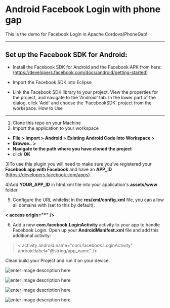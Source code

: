Android Facebook Login with phone gap
=====================

This is the demo for Facebook Login in Apache Cordova/PhoneGap!

----------

Set up the Facebook SDK for Android:
---------
- Install the Facebook SDK for Android and the Facebook APK from here: (https://developers.facebook.com/docs/android/getting-started)

- Import the Facebook SDK into Eclipse 

- Link the Facebook SDK library to your project. View the properties for the project, and navigate to the 'Android' tab. In the lower part of the dialog, click 'Add' and choose the 'FacebookSDK' project from the workspace.
How to Use
---------
1) Clone this repo on your Machine 
2) Import the application to your workspace 

 - **File > Import > Android > Existing Android Code Into Workspace >**
 - **Browse.. >**
 - **Navigate to the path where you have cloned the project**
 - click **OK**

3)To use this plugin you will need to make sure you've registered your **Facebook app with Facebook** and have an **APP_ID** (https://developers.facebook.com/apps).

4)Add **YOUR_APP_ID** in html.xml file into your application's **assets/www** folder.

5) Configure the URL whitelist in the **res/xml/config.xml**  file, you can allow all domains with (set to this by default):

  **<  access origin="*" />**
  
6) Add a new **com.facebook.LoginActivity** activity to your app to handle Facebook Login. Open up your **AndroidManifest.xml** file and add this additional activity:

> < activity android:name="com.facebook.LoginActivity"
         android:label="@string/app_name" />
        

Clean build your Project and run it on your device.

![enter image description here][1]
 


![enter image description here][2]


![enter image description here][3]


![enter image description here][4]


  [1]: https://lh6.googleusercontent.com/-QxkZd231P0U/UwGs1nsyc2I/AAAAAAAAAAs/nKXn_TiU_e0/s0/capture_08.png "loginusercapture_08.png"
  [2]: https://lh3.googleusercontent.com/-uDmV3Y1XzvA/UwGtB-c2XHI/AAAAAAAAAA4/fXgeGHDgmeA/s0/capture_09.png "usernamePassword9.png"
  [3]: https://lh6.googleusercontent.com/XO1WxTGSroC2L42VKxeeYYTA-Tl9w3n24XyFhbq8_Q=s0 "after"
  [4]: https://lh5.googleusercontent.com/-FRbT-6eHVJ8/UwGvVkOt4LI/AAAAAAAAAB4/-1yxexhoxtk/s0/capture_11.png "capture_11.png"